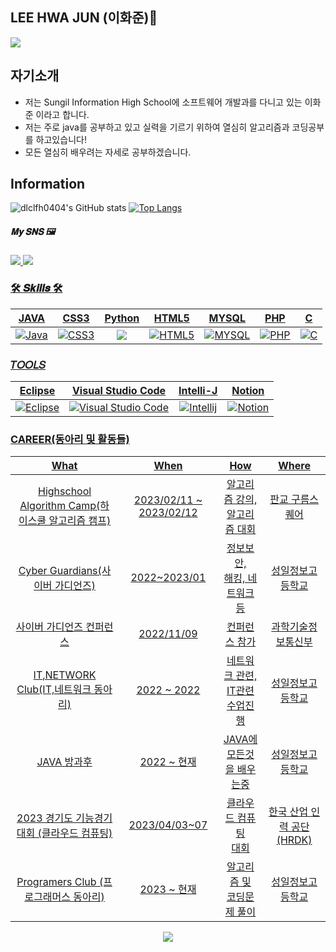 <h2>LEE HWA JUN (이화준)🎐</h2>
<a href = "https://www.acmicpc.net/user/dlclfh">
    <img src = "http://mazassumnida.wtf/api/v2/generate_badge?boj=dlclfh">
</a>

## 자기소개
- 저는 Sungil Information High School에 소프트웨어 개발과를 다니고 있는 이화준 이라고 합니다.
- 저는 주로 java를 공부하고 있고 실력을 기르기 위하여 열심히 알고리즘과 코딩공부를 하고있습니다!
- 모든 열심히 배우려는 자세로 공부하겠습니다.

## Information
![dlclfh0404's GitHub stats](https://github-readme-stats.vercel.app/api?username=dlclfh0404&show_icons=true&theme=radical)
[![Top Langs](https://github-readme-stats.vercel.app/api/top-langs/?username=dlclfh0404)](https://github.com/dlclfh0404/github-readme-stats)


##### 𝐌𝐲 𝐒𝐍𝐒 🖼
<a href="https://www.instagram.com/dlclfh_/">
    <img src="https://img.shields.io/badge/Instagram-DD2A7B?style=flat-square&logo=Instagram&logoColor=white"/>
<a href="https://www.facebook.com/profile.php?id=100054518680488">
    <img src="https://img.shields.io/badge/Facebook-3B5998?style=flat-square&logo=Facebook&logoColor=white"/>
</div>
    
### 🛠 𝑺𝒌𝒊𝒍𝒍𝒔 🛠
|   JAVA     |    CSS3   |  Python    |    HTML5     |   MYSQL     |    PHP    |     C   |
|:--------:|:--------:|:--------:|:--------:|:--------:|:--------:|:--------:|    
|![Java](https://img.shields.io/badge/Java-FF160B.svg?&style=for-the-badge&logo=Java&logocolor=white)|![CSS3](https://img.shields.io/badge/CSS-0404B4.svg?&style=for-the-badge&logo=CSS3&logocolor=white)|<img src="https://img.shields.io/badge/Python-3776AB?style=for-the-badge&logo=Python&logoColor=white">|![HTML5](https://img.shields.io/badge/HTML5-80CBC4.svg?&style=for-the-badge&logo=HTML5&logocolor=white)|![MYSQL](https://img.shields.io/badge/MySQL-1D89B8?style=for-the-badge&logo=MySQL&logoColor=white)|![PHP](https://img.shields.io/badge/PHP-B846E9?style=for-the-badge&logo=PHP&logoColor=white)|![C](https://img.shields.io/badge/c-700CF0.svg?style=for-the-badge&logo=c&logoColor=white)|
  
### 𝑇𝑂𝑂𝐿𝑆
| Eclipse  | Visual Studio Code | Intelli-J  | Notion |
|:--------:|:--------:|:--------:|:--------:|
|![Eclipse](https://img.shields.io/badge/Eclipse-2C2255.svg?&style=for-the-badge&logo=Eclipse&logocolor=white)|![Visual Studio Code](https://img.shields.io/badge/Visual%20Studio%20Code-007396.svg?&style=for-the-badge&logo=Visual%20Studio%20Code&logocolor=white)|![Intellij](https://img.shields.io/badge/Intellij-F4350F?style=for-the-badge&logo=IntellijIDEA&logoColor=white)|![Notion](https://img.shields.io/badge/Notion-000000?style=for-the-badge&logo=Notion&logoColor=white)
  
### CAREER(동아리 및 활동들)
| What | When | How | Where |
|:--------:|:--------:|:--------:|:--------:|
|Highschool Algorithm Camp(하이스쿨 알고리즘 캠프)| 2023/02/11 ~ 2023/02/12|  알고리즘 강의, <br>알고리즘 대회| 판교 구름스퀘어|
|Cyber Guardians(사이버 가디언즈)| 2022~2023/01| 정보보안, <br>해킹, 네트워크등| 성일정보고등학교|
|사이버 가디언즈 컨퍼런스| 2022/11/09| 컨퍼런스 참가| 과학기술정보통신부|
|IT,NETWORK Club(IT,네트워크 동아리)| 2022 ~ 2022| 네트워크 관련, <br>IT관련 수업진행| 성일정보고등학교|
|JAVA 방과후| 2022 ~ 현재 | JAVA에 <br>모든것을 배우는중 | 성일정보고등학교|
|2023 경기도 기능경기 대회 (클라우드 컴퓨팅)| 2023/04/03~07| 클라우드 컴퓨팅 <br>대회| 한국 산업 인력 공단(HRDK)|
|Programers Club (프로그래머스 동아리)| 2023 ~ 현재 | 알고리즘 및 <br>코딩문제 풀이| 성일정보고등학교|

<div align="center">
<a href="https://hits.seeyoufarm.com"><img src="https://hits.seeyoufarm.com/api/count/incr/badge.svg?url=https%3A%2F%2Fgithub.com%2Fdlclfh0404%2F&count_bg=%23D9E4E9&title_bg=%231B191D&icon=pixabay.svg&icon_color=%23D5DBCD&title=%EB%B0%A9+%EB%AC%B8+%EC%9E%90&edge_flat=false"/></a>
</div>
